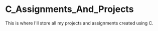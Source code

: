 # C_Assignments_And_Projects
This is where I'll store all my projects and assignments created using C.
